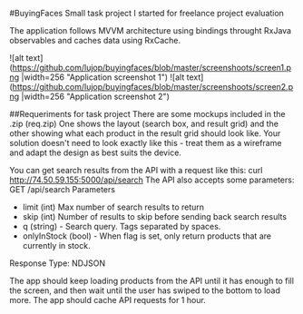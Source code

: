 #BuyingFaces
Small task project I started for freelance project evaluation

The application follows MVVM architecture using bindings throught RxJava observables and caches data using RxCache.

![alt text](https://github.com/lujop/buyingfaces/blob/master/screenshoots/screen1.png |width=256 "Application screenshot 1")
![alt text](https://github.com/lujop/buyingfaces/blob/master/screenshoots/screen2.png |width=256 "Application screenshot 2")

##Requeriments for task project
There are some mockups included in the .zip (req.zip)
One shows the layout (search box, and result grid) and the other showing what each product in the result grid should look like. Your solution doesn't need to look exactly like this - treat them as a wireframe and adapt the design as best suits the device.  

You can get search results from the API with a request like this:
curl http://74.50.59.155:5000/api/search
The API also accepts some parameters:
GET /api/search Parameters
- limit (int)  Max number of search results to return
- skip (int)  Number of results to skip before sending back search results
- q (string) - Search query. Tags separated by spaces.
- onlyInStock (bool) - When flag is set, only return products that are currently in stock.

Response Type: NDJSON

The app should keep loading products from the API until it has enough to fill the screen, and then wait until the user has swiped to the bottom to load more. The app should cache API requests for 1 hour.
